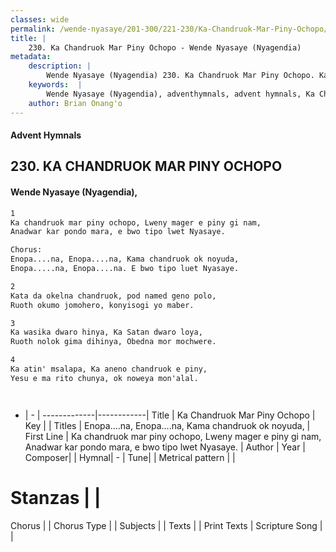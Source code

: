 ```yaml
---
classes: wide
permalink: /wende-nyasaye/201-300/221-230/Ka-Chandruok-Mar-Piny-Ochopo/
title: |
    230. Ka Chandruok Mar Piny Ochopo - Wende Nyasaye (Nyagendia)
metadata:
    description: |
        Wende Nyasaye (Nyagendia) 230. Ka Chandruok Mar Piny Ochopo. Ka chandruok mar piny ochopo, Lweny mager e piny gi nam, Anadwar kar pondo mara, e bwo tipo lwet Nyasaye.  Chorus: Enopa....na, Enopa....na, Kama chandruok ok noyuda, Enopa.....na, Enopa....na. E bwo tipo luet Nyasaye.  
    keywords:  |
        Wende Nyasaye (Nyagendia), adventhymnals, advent hymnals, Ka Chandruok Mar Piny Ochopo, Ka chandruok mar piny ochopo, Lweny mager e piny gi nam, Anadwar kar pondo mara, e bwo tipo lwet Nyasaye.. Enopa....na, Enopa....na, Kama chandruok ok noyuda,
    author: Brian Onang'o
---
```


#### Advent Hymnals
## 230. KA CHANDRUOK MAR PINY OCHOPO
####  Wende Nyasaye (Nyagendia),

```txt
1
Ka chandruok mar piny ochopo, Lweny mager e piny gi nam,
Anadwar kar pondo mara, e bwo tipo lwet Nyasaye.

Chorus:
Enopa....na, Enopa....na, Kama chandruok ok noyuda,
Enopa.....na, Enopa....na. E bwo tipo luet Nyasaye.

2
Kata da okelna chandruok, pod named geno polo,
Ruoth okumo jomohero, konyisogi yo maber.

3
Ka wasika dwaro hinya, Ka Satan dwaro loya,
Ruoth nolok gima dihinya, Obedna mor mochwere.

4
Ka atin' msalapa, Ka aneno chandruok e piny,
Yesu e ma rito chunya, ok noweya mon'alal.




```

- |   -  |
-------------|------------|
Title | Ka Chandruok Mar Piny Ochopo |
Key |  |
Titles | Enopa....na, Enopa....na, Kama chandruok ok noyuda, |
First Line | Ka chandruok mar piny ochopo, Lweny mager e piny gi nam, Anadwar kar pondo mara, e bwo tipo lwet Nyasaye. |
Author | 
Year | 
Composer| |
Hymnal|  - |
Tune|  |
Metrical pattern | |
# Stanzas |  |
Chorus |  |
Chorus Type |  |
Subjects | |
Texts |  |
Print Texts | 
Scripture Song |  |
    
